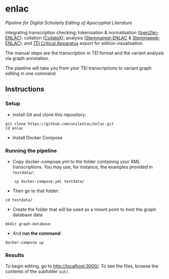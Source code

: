 # enlac
_Pipeline for Digital Scholarly Editing of Apocryphal Literature_

integrating transcription checking; tokenisation & normalisation ([tpen2tei-ENLAC](https://github.com/seretan/tpen2tei/tree/xmlrich_tokenization)); collation ([CollateX](https://github.com/interedition/collatex)); analysis ([Stemmarest-ENLAC](https://github.com/seretan/tradition_repo/tree/IRSB) & [Stemmaweb-ENLAC](https://github.com/seretan/stemmaweb/tree/IRSB)); and [TEI Critical Apparatus](https://tei-c.org/release/doc/tei-p5-doc/en/html/TC.html) export for edition visualisation.

The manual steps are the transcription in TEI format and the variant analysis via graph annotation.

The pipeline will take you from your TEI transcriptions to variant graph editing in one command.

## Instructions
### Setup
- Install Git and clone this repository:

```
git clone https://github.com/unilenlac/enlac.git
cd enlac
```

- Install Docker Compose

### Running the pipeline
- Copy docker-compose.yml to the folder containing your XML transcriptions. You may use, for instance, the examples provided in `testdata/`:

```
    cp docker-compose.yml testdata/
```

- Then go to that folder:

```
cd testdata/
```

- Create the folder that will be used as a mount point to host the graph database data

```
mkdir graph-database
```

- And **run the command**:

```
docker-compose up
```

### Results
To begin editing, go to [http://localhost:3000/](http://localhost:3000/).
To see the files, browse the contents of the subfolder `out/`.
